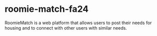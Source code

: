 # roomie-match-fa24
RoomieMatch is a web platform that allows users to post their needs for housing and to connect with other users with similar needs.
